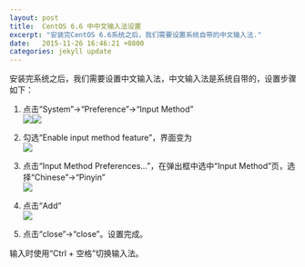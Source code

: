 ```yaml
---
layout: post
title:  CentOS 6.6 中中文输入法设置
excerpt: "安装完CentOS 6.6系统之后，我们需要设置系统自带的中文输入法."
date:   2015-11-26 16:46:21 +0800
categories: jekyll update
---
```


安装完系统之后，我们需要设置中文输入法，中文输入法是系统自带的，设置步骤如下：

1. 点击“System”→“Preference”→“Input Method”  
![](http://ww2.sinaimg.cn/large/4dd787e4jw1euomvdf4fij20zk0lb42p.jpg)![](http://ww2.sinaimg.cn/large/4dd787e4jw1euomvdoxh9j209p07ut9c.jpg)  

2. 勾选“Enable input method feature”，界面变为  
![](http://ww2.sinaimg.cn/large/4dd787e4jw1euomyoe0vyj209n07uaat.jpg)  

3. 点击“Input Method Preferences...”，在弹出框中选中“Input Method”页，选择“Chinese”→“Pinyin”  
![](http://ww4.sinaimg.cn/large/4dd787e4jw1euomve6yiij20cs0hkgni.jpg)  

4. 点击“Add”  
![](http://ww2.sinaimg.cn/large/4dd787e4jw1euomyoqjmrj20cu0evq41.jpg)  

5. 点击“close”→“close”。设置完成。  

输入时使用“Ctrl + 空格”切换输入法。
